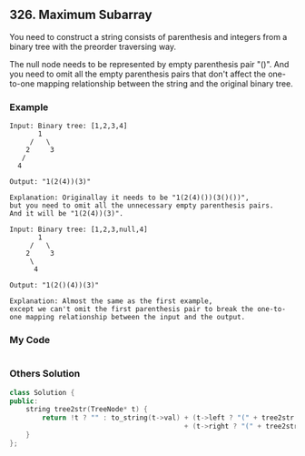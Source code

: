 ## 326. Maximum Subarray

You need to construct a string consists of parenthesis and integers from a binary tree with the preorder traversing way.

The null node needs to be represented by empty parenthesis pair "()". And you need to omit all the empty parenthesis pairs that don't affect the one-to-one mapping relationship between the string and the original binary tree.

### Example
```
Input: Binary tree: [1,2,3,4]
       1
     /   \
    2     3
   /    
  4     

Output: "1(2(4))(3)"

Explanation: Originallay it needs to be "1(2(4)())(3()())", 
but you need to omit all the unnecessary empty parenthesis pairs. 
And it will be "1(2(4))(3)".

Input: Binary tree: [1,2,3,null,4]
       1
     /   \
    2     3
     \  
      4 

Output: "1(2()(4))(3)"

Explanation: Almost the same as the first example, 
except we can't omit the first parenthesis pair to break the one-to-one mapping relationship between the input and the output.
```

### My Code
```C++
```

### Others Solution
```C++
class Solution {
public:
    string tree2str(TreeNode* t) {
        return !t ? "" : to_string(t->val) + (t->left ? "(" + tree2str(t->left) + ")" : t->right ? "()" : "")
                                           + (t->right ? "(" + tree2str(t->right) + ")" : "");
    }
};
```


